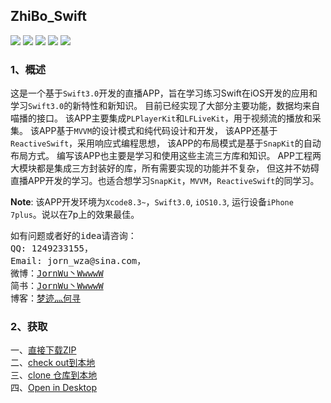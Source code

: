 ## ZhiBo_Swift
![](https://img.shields.io/badge/Language-Swift3.0.x-orange.svg)
![](https://img.shields.io/badge/Platform-iOS10.3-green.svg)
![](https://img.shields.io/badge/Xcode-8.0.x-red.svg)
[![](https://img.shields.io/badge/License-MIT-000000.svg)](https://raw.githubusercontent.com/chenliming777/LFLiveKit/master/LICENSE)
[![](https://img.shields.io/badge/Download-master-blue.svg)](https://github.com/JornWu/ZhiBo_Swift/archive/master.zip)

### 1、概述 <br />
这是一个基于`Swift3.0`开发的直播APP，旨在学习练习Swift在iOS开发的应用和学习`Swift3.0`的新特性和新知识。
目前已经实现了大部分主要功能，数据均来自喵播的接口。
该APP主要集成`PLPlayerKit`和`LFLiveKit`，用于视频流的播放和采集。
该APP基于`MVVM`的设计模式和纯代码设计和开发，
该APP还基于`ReactiveSwift`，采用响应式编程思想，
该APP的布局模式是基于`SnapKit`的自动布局方式。
编写该APP也主要是学习和使用这些主流三方库和知识。
APP工程两大模块都是集成三方封装好的库，所有需要实现的功能并不复杂，
但这并不妨碍直播APP开发的学习。也适合想学习`SnapKit`，`MVVM`，`ReactiveSwift`的同学习。

**Note**: 该APP开发环境为`Xcode8.3~`，`Swift3.0`, `iOS10.3`, 运行设备`iPhone 7plus`。说以在7p上的效果最佳。

<Pre>
如有问题或者好的idea请咨询：
QQ: 1249233155，
Email: jorn_wza@sina.com， 
微博：<a href="http://weibo.com/u/5077687473">JornWu丶WwwwW</a>
简书：<a href="http://www.jianshu.com/u/c718dbf8e4d0">JornWu丶WwwwW</a>
博客：<a href="http://blog.sina.com.cn/u/5077687473">梦迹灬何寻</a>
</pre>

### 2、获取 <br />
<div>
一、<a href="https://github.com/JornWu/ZhiBo_Swift/archive/master.zip">直接下载ZIP</a> <br />
二、<a href="https://github.com/JornWu/ZhiBo_Swift.git">check out到本地</a> <br />
三、<a href="https://github.com/JornWu/ZhiBo_Swift.git">clone 仓库到本地</a> <br />
四、<a href="github-mac://openRepo/https://github.com/JornWu/ZhiBo_Swift">Open in Desktop</a> <br />
</div>

